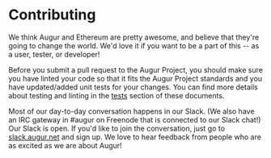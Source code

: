 Contributing
============

We think Augur and Ethereum are pretty awesome, and believe that they're going to change the world.  We'd love it if you want to be a part of this -- as a user, tester, or developer!

Before you submit a pull request to the Augur Project, you should make sure you have linted your code so that it fits the Augur Project standards and you have updated/added unit tests for your changes. You can find more details about testing and linting in the [tests](#tests) section of these documents.

Most of our day-to-day conversation happens in our Slack. (We also have an IRC gateway in #augur on Freenode that is connected to our Slack chat!) Our Slack is open. If you'd like to join the conversation, just go to [slack.augur.net](http://slack.augur.net) and sign up. We love to hear feedback from people who are as excited as we are about Augur!
